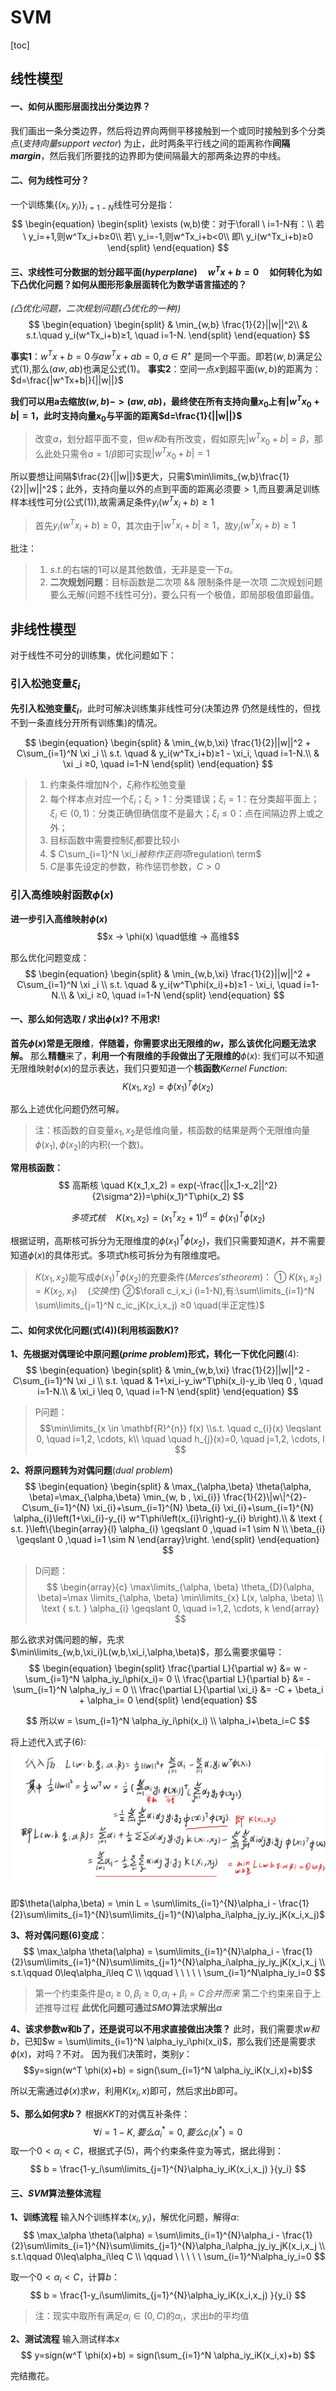 # SVM

[toc]

## 线性模型

#### 一、如何从图形层面找出分类边界？

我们画出一条分类边界，然后将边界向两侧平移接触到一个或同时接触到多个分类点$(支持向量support\ vector)$ 为止，此时两条平行线之间的距离称作**间隔$margin$**，然后我们所要找的边界即为使间隔最大的那两条边界的中线。

#### 二、何为线性可分？

一个训练集$\{(x_i,y_i)\}_{i=1-N}$线性可分是指：
$$
\begin{equation}
\begin{split}
\exists (w,b)使：对于\forall \ i=1-N有：\\
若\ y_i=+1,则w^Tx_i+b≥0\\
若\ y_i=-1,则w^Tx_i+b<0\\
即\ y_i(w^Tx_i+b)≥0
\end{split}
\end{equation}
$$

#### 三、求线性可分数据的划分超平面$(hyperplane) \quad w^Tx+b=0\quad$如何转化为如下凸优化问题？如何从图形形象层面转化为数学语言描述的？

*(凸优化问题，二次规划问题(凸优化的一种))*
$$
\begin{equation}
\begin{split}
& \min_{w,b} \frac{1}{2}||w||^2\\
& s.t.\quad y_i(w^Tx_i+b)≥1, \quad i=1-N.
\end{split}
\end{equation}
$$

**事实1**：$w^Tx+b=0与aw^Tx+ab=0,a\in R^+$  是同一个平面。即若$(w,b)$满足公式$(1)$,那么$(aw,ab)$也满足公式$(1)$。
**事实2**：空间一点$x$到超平面$(w,b)$的距离为：$d=\frac{|w^Tx+b|}{||w||}$

**我们可以用a去缩放$(w,b)->(aw,ab)$，最终使在所有支持向量$x_0$上有$|w^Tx_0+b|=1$，此时支持向量$x_0$与平面的距离$d=\frac{1}{||w||}$**
> 改变$a$，划分超平面不变，但$w和b$有所改变，假如原先$|w^Tx_0+b|=\beta$，那么此处只需令$a=1/\beta$即可实现$|w^Tx_0+b|=1$

所以要想让间隔$\frac{2}{||w||}$更大，只需$\min\limits_{w,b}\frac{1}{2}||w||^2$；此外，支持向量以外的点到平面的距离必须要$>1$,而且要满足训练样本线性可分(公式(1)),故需满足条件$y_i(w^Tx_i+b)≥1$
> 首先$y_i(w^Tx_i+b)≥0$，其次由于$|w^Tx_i+b|≥1$，故$y_i(w^Tx_i+b)≥1$

批注：

>1. $s.t.$的右端的1可以是其他数值，无非是变一下$a$。
>2. **二次规划问题**：目标函数是二次项 && 限制条件是一次项
>   二次规划问题要么无解(问题不线性可分)，要么只有一个极值，即局部极值即最值。

## 非线性模型

对于线性不可分的训练集，优化问题如下：

### 引入松弛变量$\xi_i$

**先引入松弛变量$\xi_i$**，此时可解决训练集非线性可分(决策边界
仍然是线性的，但找不到一条直线分开所有训练集)的情况。

$$
\begin{equation}
\begin{split}
& \min_{w,b,\xi} \frac{1}{2}||w||^2 + C\sum_{i=1}^N \xi _i \\
s.t. \quad & y_i(w^Tx_i+b)≥1 - \xi_i, \quad i=1-N.\\
& \xi _i ≥0, \quad i=1-N
\end{split}
\end{equation}
$$

> 1. 约束条件增加N个，$\xi_i$称作松弛变量
> 2. 每个样本点对应一个$\xi_i$；$\xi_i>1$：分类错误；$\xi_i=1$：在分类超平面上；$\xi_i \in (0,1)$：分类正确但确信度不是最大；$\xi_i≤0$：点在间隔边界上或之外；
> 3. 目标函数中需要控制$\xi_i$都要比较小
> 4. $ C\sum_{i=1}^N \xi_i$被称作正则项$regulation\ term$
> 5. $C$是事先设定的参数，称作惩罚参数，$C>0$

### 引入高维映射函数$\phi(x)$

**进一步引入高维映射$\phi(x)$**
$$x -> \phi(x) \quad低维 -> 高维$$

那么优化问题变成：
$$
\begin{equation}
\begin{split}
& \min_{w,b,\xi} \frac{1}{2}||w||^2 + C\sum_{i=1}^N \xi _i \\
s.t. \quad & y_i(w^T\phi(x_i)+b)≥1 - \xi_i, \quad i=1-N.\\
& \xi_i ≥0, \quad i=1-N
\end{split}
\end{equation}
$$

#### 一、那么如何选取 / 求出$\phi(x)$? 不用求!

**首先$\phi(x)$常是无限维**，**伴随着，你需要求出无限维的$w$，那么该优化问题无法求解。**
那么**精髓**来了，**利用一个有限维的手段做出了无限维的**$\phi(x)$:
我们可以不知道无限维映射$\phi(x)$的显示表达，我们只要知道一个**核函数**$Kernel\ Function$:
$$
K(x_1,x_2) = \phi(x_1)^T\phi(x_2)
$$

那么上述优化问题仍然可解。

> 注：核函数的自变量$x_1,x_2$是低维向量，核函数的结果是两个无限维向量$\phi(x_1),\phi(x_2)$的内积(一个数)。

**常用核函数：**
$$
高斯核 \quad K(x_1,x_2) = exp(-\frac{||x_1-x_2||^2}{2\sigma^2})=\phi(x_1)^T\phi(x_2)
$$

$$
多项式核 \quad K(x_1,x_2) = (x_1^Tx_2+1)^d=\phi(x_1)^T\phi(x_2)
$$

根据证明，高斯核可拆分为无限维度的$\phi(x_1)^T\phi(x_2)$，我们只需要知道$K$，并不需要知道$\phi(x)$的具体形式。多项式h核可拆分为有限维度吧。
> $K(x_1,x_2)$能写成$\phi(x_1)^T\phi(x_2)$的充要条件($Merces's theorem$)：
> ① $K(x_1,x_2) = K(x_2,x_1) \quad (交换性)$
> ②$\forall c_i,x_i (i=1-N),有:\sum\limits_{i=1}^N \sum\limits_{j=1}^N c_ic_jK(x_i,x_j) ≥0 \quad(半正定性)$

#### 二、如何求优化问题(式($4$))(利用核函数$K$)?

**1、先根据对偶理论中原问题$(prime\ problem)$形式，转化一下优化问题**(4):
$$
\begin{equation}
\begin{split}
& \min_{w,b,\xi} \frac{1}{2}||w||^2 - C\sum_{i=1}^N \xi _i \\
s.t. \quad &  1+\xi_i-y_iw^T\phi(x_i)-y_ib \leq 0 , \quad i=1-N.\\
& \xi_i \leq 0, \quad i=1-N
\end{split}
\end{equation}
$$

> P问题：
> $$\min\limits_{x \in \mathbf{R}^{n}} f(x) \\s.t. \quad c_{i}(x) \leqslant 0, \quad i=1,2, \cdots, k\\
\quad \quad h_{j}(x)=0, \quad j=1,2, \cdots, l
$$

**2、将原问题转为对偶问题**$(dual\ problem)$
$$
\begin{equation}
\begin{split}
& \max_{\alpha,\beta} \theta(\alpha, \beta)=\max_{\alpha,\beta} \min_{w, b , \xi_{i}} \frac{1}{2}\|w\|^{2}-C\sum_{i=1}^{N} \xi_{i}+\sum_{i=1}^{N} \beta_{i} \xi_{i}+\sum_{i=1}^{N} \alpha_{i}\left(1+\xi_{i}-y_{i} w^T\phi\left(x_{i}\right)-y_{i} b\right).\\
& \text { s.t. }\left\{\begin{array}{l}
\alpha_{i} \geqslant 0 ,\quad i=1 \sim N \\
\beta_{i} \geqslant 0 ,\quad i=1 \sim N
\end{array}\right.
\end{split}
\end{equation}
$$

> D问题：
> $$
\begin{array}{c}
\max\limits_{\alpha, \beta} \theta_{D}(\alpha, \beta)=\max \limits_{\alpha, \beta} \min\limits_{x} L(x, \alpha, \beta) \\
\text { s.t. } \alpha_{i} \geqslant 0, \quad i=1,2, \cdots, k
\end{array}
$$

那么欲求对偶问题的解，先求$\min\limits_{w,b,\xi_i}L(w,b,\xi_i,\alpha,\beta)$，那么需要求偏导：
$$
\begin{equation}
\begin{split}
\frac{\partial L}{\partial w} &= w - \sum_{i=1}^N \alpha_iy_i\phi(x_i)= 0
\\
\frac{\partial L}{\partial b} &= - \sum_{i=1}^N \alpha_iy_i = 0
\\
\frac{\partial L}{\partial \xi_i} &= -C + \beta_i + \alpha_i= 0
\end{split}
\end{equation}
$$

$$
所以w = \sum_{i=1}^N \alpha_iy_i\phi(x_i)
\\
\alpha_i+\beta_i=C
$$

将上述代入式子$(6)$:
![图 1](images/28d7e89b1a2f19bca70b8a2332421715a0759505ca0cb07104b839aa4688128f.png)  

即$\theta(\alpha,\beta) = \min L = \sum\limits_{i=1}^{N}\alpha_i - \frac{1}{2}\sum\limits_{i=1}^{N}\sum\limits_{j=1}^{N}\alpha_i\alpha_jy_iy_jK(x_i,x_j)$

**3、将对偶问题(6)变成**：
$$
\max_\alpha \theta(\alpha) = \sum\limits_{i=1}^{N}\alpha_i - \frac{1}{2}\sum\limits_{i=1}^{N}\sum\limits_{j=1}^{N}\alpha_i\alpha_jy_iy_jK(x_i,x_j
\\
s.t.\qquad 0\leq\alpha_i\leq C
\\
\qquad \ \ \ \ \  \sum_{i=1}^N\alpha_iy_i=0
$$
> 第一个约束条件是$\alpha_i\geq0,\beta_i\geq0,\alpha_i+\beta_i=C合并而来$
> 第二个约束来自于上述推导过程
> **此优化问题可通过$SMO$算法求解出$\alpha$**

**4、该求参数w和b了，还是说可以不用求直接做出决策？**
此时，我们需要求$w和b$，已知$w = \sum\limits_{i=1}^N \alpha_iy_i\phi(x_i)$，那么我们还是需要求$\phi(x)$，对吗？不对。
因为我们决策时，类别$y$：
$$y=sign(w^T \phi(x)+b) = sign(\sum_{i=1}^N \alpha_iy_iK(x_i,x)+b)$$

所以无需通过$\phi(x)$求$w$，利用$K(x_i,x)$即可，然后求出$b$即可。

**5、那么如何求$b$？**
根据$KKT$的对偶互补条件：$$\forall i=1-K,要么\alpha_i^*=0,要么c_i(x^*)=0$$
取一个$0<\alpha_i<C$，根据式子(5)，两个约束条件变为等式，据此得到：
$$
b = \frac{1-y_i\sum\limits_{j=1}^{N}\alpha_iy_iK(x_i,x_j) }{y_i}
$$

#### 三、$SVM$算法整体流程

**1、训练流程**
输入N个训练样本${(x_i,y_i)}$，解优化问题，解得$\alpha$:
$$
\max_\alpha \theta(\alpha) = \sum\limits_{i=1}^{N}\alpha_i - \frac{1}{2}\sum\limits_{i=1}^{N}\sum\limits_{j=1}^{N}\alpha_i\alpha_jy_iy_jK(x_i,x_j
\\
s.t.\qquad 0\leq\alpha_i\leq C
\\
\qquad \ \ \ \ \  \sum_{i=1}^N\alpha_iy_i=0
$$

取一个$0<\alpha_i<C$，计算$b$：
$$
b = \frac{1-y_i\sum\limits_{j=1}^{N}\alpha_iy_iK(x_i,x_j) }{y_i}
$$
> 注：现实中取所有满足$\alpha_i \in (0,C)$的$\alpha_i$，求出$b$的平均值 

**2、测试流程**
输入测试样本$x$
$$
y=sign(w^T \phi(x)+b) = sign(\sum_{i=1}^N \alpha_iy_iK(x_i,x)+b)
$$

完结撒花。